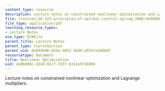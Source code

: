 ```yaml
---
content_type: resource
description: Lecture notes on constrained nonlinear optimization and Lagrange multipliers.
file: /courses/16-323-principles-of-optimal-control-spring-2008/4e0b888cd24d91c774376312e5f4b004_lec2.pdf
file_type: application/pdf
learning_resource_types:
- Lecture Notes
ocw_type: OCWFile
parent_title: Lecture Notes
parent_type: CourseSection
parent_uid: 6e894506-654a-dd52-5bd9-a554fa34866f
resourcetype: Document
title: Nonlinear Optimization
uid: 4e0b888c-d24d-91c7-7437-6312e5f4b004
---
```

Lecture notes on constrained nonlinear optimization and Lagrange multipliers.


